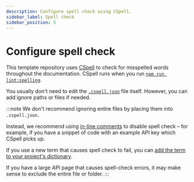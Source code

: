 ```yaml
---
description: Configure spell check using CSpell.
sidebar_label: Spell check
sidebar_position: 5
---
```


# Configure spell check

This template repository uses [CSpell](https://cspell.org/) to check for misspelled words
throughout the documentation.
CSpell runs when you run [`npm run lint:spelling`](../create/run-in-development.md).

You usually don't need to edit the [`.cspell.json`](../create/repo-structure.md#-cspelljson) file itself.
However, you can add ignore paths or files if needed.

:::note
We don't recommend ignoring entire files by placing them into `.cspell.json`.

Instead, we recommend using [in-line comments](https://cspell.org/configuration/document-settings/)
to disable spell check – for example, if you have a snippet of code with an example API key
which CSpell picks up.

If you use a new term that causes spell check to fail, you can [add the term to your project's dictionary](../create/run-in-development.md#npm-run-lintspelling).

If you have a large API page that causes spell-check errors, it may make sense to exclude
the entire file or folder.
:::
